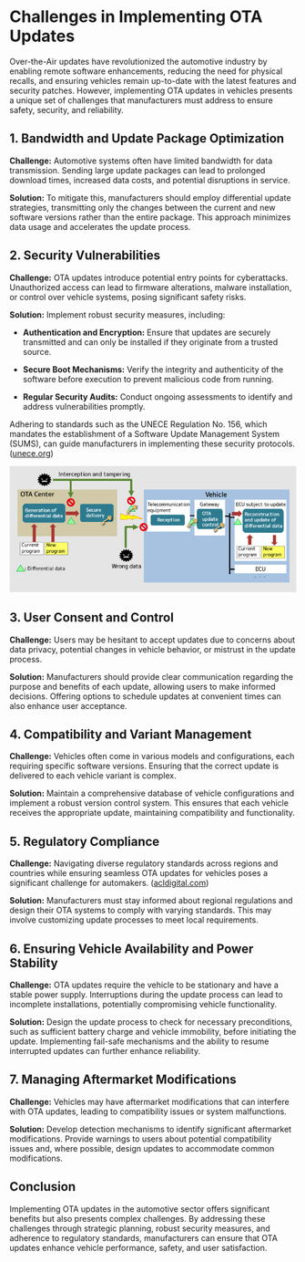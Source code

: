 # Challenges in Implementing OTA Updates

Over-the-Air updates have revolutionized the automotive industry by enabling remote software enhancements, reducing the need for physical recalls, and ensuring vehicles remain up-to-date with the latest features and security patches. However, implementing OTA updates in vehicles presents a unique set of challenges that manufacturers must address to ensure safety, security, and reliability.

## 1. Bandwidth and Update Package Optimization

**Challenge:** Automotive systems often have limited bandwidth for data transmission. Sending large update packages can lead to prolonged download times, increased data costs, and potential disruptions in service.

**Solution:** To mitigate this, manufacturers should employ differential update strategies, transmitting only the changes between the current and new software versions rather than the entire package. This approach minimizes data usage and accelerates the update process.

## 2. Security Vulnerabilities

**Challenge:** OTA updates introduce potential entry points for cyberattacks. Unauthorized access can lead to firmware alterations, malware installation, or control over vehicle systems, posing significant safety risks.

**Solution:** Implement robust security measures, including:

- **Authentication and Encryption:** Ensure that updates are securely transmitted and can only be installed if they originate from a trusted source.

- **Secure Boot Mechanisms:** Verify the integrity and authenticity of the software before execution to prevent malicious code from running.

- **Regular Security Audits:** Conduct ongoing assessments to identify and address vulnerabilities promptly.

Adhering to standards such as the UNECE Regulation No. 156, which mandates the establishment of a Software Update Management System (SUMS), can guide manufacturers in implementing these security protocols. ([unece.org](https://unece.org/transport/documents/2021/03/standards/un-regulation-no-156-software-update-and-software-update))

![alt text](image.png)

## 3. User Consent and Control

**Challenge:** Users may be hesitant to accept updates due to concerns about data privacy, potential changes in vehicle behavior, or mistrust in the update process.

**Solution:** Manufacturers should provide clear communication regarding the purpose and benefits of each update, allowing users to make informed decisions. Offering options to schedule updates at convenient times can also enhance user acceptance.

## 4. Compatibility and Variant Management

**Challenge:** Vehicles often come in various models and configurations, each requiring specific software versions. Ensuring that the correct update is delivered to each vehicle variant is complex.

**Solution:** Maintain a comprehensive database of vehicle configurations and implement a robust version control system. This ensures that each vehicle receives the appropriate update, maintaining compatibility and functionality.

## 5. Regulatory Compliance

**Challenge:** Navigating diverse regulatory standards across regions and countries while ensuring seamless OTA updates for vehicles poses a significant challenge for automakers. ([acldigital.com](https://www.acldigital.com/blogs/ota-updates-in-automotive))

**Solution:** Manufacturers must stay informed about regional regulations and design their OTA systems to comply with varying standards. This may involve customizing update processes to meet local requirements.

## 6. Ensuring Vehicle Availability and Power Stability

**Challenge:** OTA updates require the vehicle to be stationary and have a stable power supply. Interruptions during the update process can lead to incomplete installations, potentially compromising vehicle functionality.

**Solution:** Design the update process to check for necessary preconditions, such as sufficient battery charge and vehicle immobility, before initiating the update. Implementing fail-safe mechanisms and the ability to resume interrupted updates can further enhance reliability.

## 7. Managing Aftermarket Modifications

**Challenge:** Vehicles may have aftermarket modifications that can interfere with OTA updates, leading to compatibility issues or system malfunctions.

**Solution:** Develop detection mechanisms to identify significant aftermarket modifications. Provide warnings to users about potential compatibility issues and, where possible, design updates to accommodate common modifications.

## Conclusion

Implementing OTA updates in the automotive sector offers significant benefits but also presents complex challenges. By addressing these challenges through strategic planning, robust security measures, and adherence to regulatory standards, manufacturers can ensure that OTA updates enhance vehicle performance, safety, and user satisfaction. 

